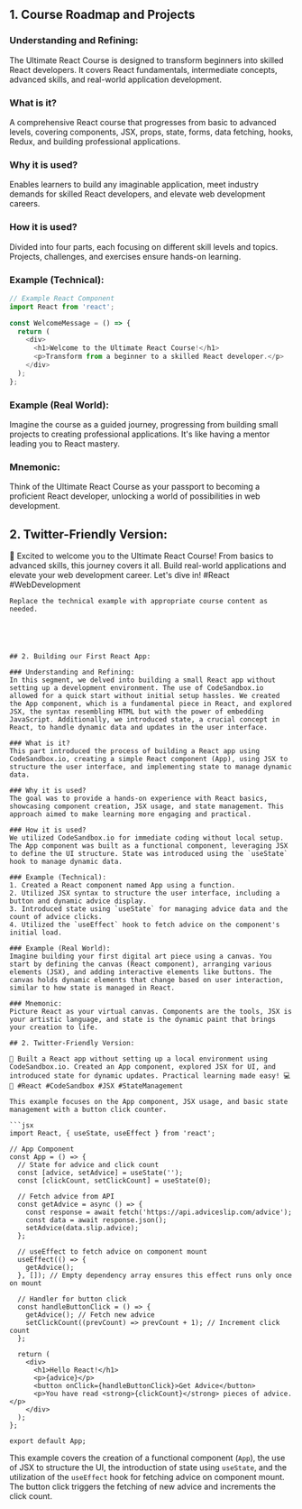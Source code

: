 

## 1. Course Roadmap and Projects 

### Understanding and Refining:
The Ultimate React Course is designed to transform beginners into skilled React developers. It covers React fundamentals, intermediate concepts, advanced skills, and real-world application development.

### What is it?
A comprehensive React course that progresses from basic to advanced levels, covering components, JSX, props, state, forms, data fetching, hooks, Redux, and building professional applications.

### Why it is used?
Enables learners to build any imaginable application, meet industry demands for skilled React developers, and elevate web development careers.

### How it is used?
Divided into four parts, each focusing on different skill levels and topics. Projects, challenges, and exercises ensure hands-on learning.

### Example (Technical):
```javascript
// Example React Component
import React from 'react';

const WelcomeMessage = () => {
  return (
    <div>
      <h1>Welcome to the Ultimate React Course!</h1>
      <p>Transform from a beginner to a skilled React developer.</p>
    </div>
  );
};
```

### Example (Real World):
Imagine the course as a guided journey, progressing from building small projects to creating professional applications. It's like having a mentor leading you to React mastery.

### Mnemonic:
Think of the Ultimate React Course as your passport to becoming a proficient React developer, unlocking a world of possibilities in web development.

## 2. Twitter-Friendly Version:

🚀 Excited to welcome you to the Ultimate React Course! From basics to advanced skills, this journey covers it all. Build real-world applications and elevate your web development career. Let's dive in! #React #WebDevelopment
```
Replace the technical example with appropriate course content as needed.





## 2. Building our First React App:

### Understanding and Refining:
In this segment, we delved into building a small React app without setting up a development environment. The use of CodeSandbox.io allowed for a quick start without initial setup hassles. We created the App component, which is a fundamental piece in React, and explored JSX, the syntax resembling HTML but with the power of embedding JavaScript. Additionally, we introduced state, a crucial concept in React, to handle dynamic data and updates in the user interface.

### What is it?
This part introduced the process of building a React app using CodeSandbox.io, creating a simple React component (App), using JSX to structure the user interface, and implementing state to manage dynamic data.

### Why it is used?
The goal was to provide a hands-on experience with React basics, showcasing component creation, JSX usage, and state management. This approach aimed to make learning more engaging and practical.

### How it is used?
We utilized CodeSandbox.io for immediate coding without local setup. The App component was built as a functional component, leveraging JSX to define the UI structure. State was introduced using the `useState` hook to manage dynamic data.

### Example (Technical):
1. Created a React component named App using a function.
2. Utilized JSX syntax to structure the user interface, including a button and dynamic advice display.
3. Introduced state using `useState` for managing advice data and the count of advice clicks.
4. Utilized the `useEffect` hook to fetch advice on the component's initial load.

### Example (Real World):
Imagine building your first digital art piece using a canvas. You start by defining the canvas (React component), arranging various elements (JSX), and adding interactive elements like buttons. The canvas holds dynamic elements that change based on user interaction, similar to how state is managed in React.

### Mnemonic:
Picture React as your virtual canvas. Components are the tools, JSX is your artistic language, and state is the dynamic paint that brings your creation to life.

## 2. Twitter-Friendly Version:

🚀 Built a React app without setting up a local environment using CodeSandbox.io. Created an App component, explored JSX for UI, and introduced state for dynamic updates. Practical learning made easy! 💻🎨 #React #CodeSandbox #JSX #StateManagement

This example focuses on the App component, JSX usage, and basic state management with a button click counter.

```jsx
import React, { useState, useEffect } from 'react';

// App Component
const App = () => {
  // State for advice and click count
  const [advice, setAdvice] = useState('');
  const [clickCount, setClickCount] = useState(0);

  // Fetch advice from API
  const getAdvice = async () => {
    const response = await fetch('https://api.adviceslip.com/advice');
    const data = await response.json();
    setAdvice(data.slip.advice);
  };

  // useEffect to fetch advice on component mount
  useEffect(() => {
    getAdvice();
  }, []); // Empty dependency array ensures this effect runs only once on mount

  // Handler for button click
  const handleButtonClick = () => {
    getAdvice(); // Fetch new advice
    setClickCount((prevCount) => prevCount + 1); // Increment click count
  };

  return (
    <div>
      <h1>Hello React!</h1>
      <p>{advice}</p>
      <button onClick={handleButtonClick}>Get Advice</button>
      <p>You have read <strong>{clickCount}</strong> pieces of advice.</p>
    </div>
  );
};

export default App;
```

This example covers the creation of a functional component (`App`), the use of JSX to structure the UI, the introduction of state using `useState`, and the utilization of the `useEffect` hook for fetching advice on component mount. The button click triggers the fetching of new advice and increments the click count.